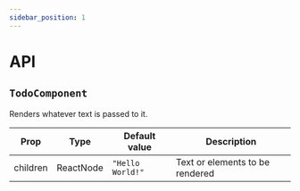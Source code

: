 ```yaml
---
sidebar_position: 1
---
```


# API

## `TodoComponent`

Renders whatever text is passed to it.

| Prop     | Type      | Default value    | Description                     |
| -------- | --------- | ---------------- | ------------------------------- |
| children | ReactNode | `"Hello World!"` | Text or elements to be rendered |
